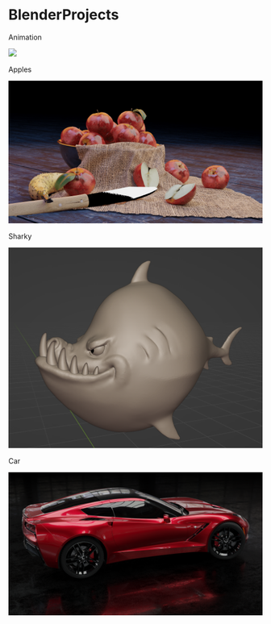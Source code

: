 # BlenderProjects

Animation

![](https://github.com/P3RK4N/BlenderProjects/blob/main/Render/video.gif)

Apples

![GIF](Render/jabuke.png "Apples")

Sharky

![GIF](Render/Sharky.png "Sharky")

Car

![GIF](Render/auto.png "Car")
